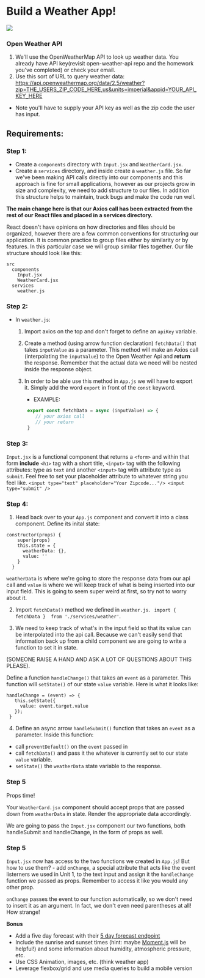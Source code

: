 # Build a Weather App!

<img src="https://media.giphy.com/media/za5xikuRr0OzK/giphy.gif" />

### Open Weather API

1. We'll use the OpenWeatherMap API to look up weather data. You already have API key(revisit open-weather-api repo and the homework you've completed) or check your email.
1. Use this sort of URL to query weather data: https://api.openweathermap.org/data/2.5/weather?zip=THE_USERS_ZIP_CODE_HERE,us&units=imperial&appid=YOUR_API_KEY_HERE
- Note you'll have to supply your API key as well as the zip code the user has input.

## Requirements:

### Step 1:

- Create a `components` directory with `Input.jsx` and `WeatherCard.jsx`.
- Create a `services` directory, and inside create a `weather.js` file. So far we've been making API calls directly into our components and this approach is fine for small applications, however as our projects grow in size and complexity, we need to add structure to our files. In addition this structure helps to maintain, track bugs and make the code run well.

**The main change here is that our Axios call has been extracted from the rest of our React files and placed in a services directory.**

React doesn't have opinions on how directories and files should be organized, however there are a few common conventions for structuring our application. It is common practice to group files either by similarity or by features. In this particular case we will group similar files together. Our file structure should look like this: 

```
src 
  components
    Input.jsx
    WeatherCard.jsx
  services
    weather.js
```


### Step 2:

- In `weather.js`: 
   1. Import axios on the top and don't forget to define an `apiKey` variable.
   2. Create a method (using arrow function declaration) `fetchData()` that takes `inputValue` as a parameter. This method will make an Axios call (interpolating the `inputValue`) to the Open Weather Api and **return** the response. Remember that the actual data we need will be nested inside the response object.
   3. In order to be able use this method in `App.js` we will have to export it. Simply add the word `export` in front of the `const` keyword.
   
      - EXAMPLE:
      
      ```weather.js
	   export const fetchData = async (inputValue) => {
	      // your axios call 
	      // your return 
	   }
      ```

### Step 3: 
`Input.jsx` is a functional component that returns a `<form>` and within that form **include** `<h1>` tag with a short title, `<input>` tag with the following attributes: type as `text` and another `<input>` tag with attribute type as `submit`. Feel free to set your placeholder attribute to whatever string you feel like.
	```
	<input type="text" placeholder="Your Zipcode..."/>
        <input type="submit" />
	```


### Step 4: 
1. Head back over to your `App.js` component and convert it into a class component.  Define its inital state: 

```
constructor(props) {
    super(props)
    this.state = {
      weatherData: {},
      value: ''
    }
  }
 ```
 
 `weatherData` is where we're going to store the response data from our api call and `value` is where we will keep track of what is being inserted into our input field. This is going to seem super weird at first, so try not to worry about it.
 
 2. Import `fetchData()` method we defined in `weather.js`. 
 ` import { fetchData }  from './services/weather'`.
 
 3. We need to keep track of what's in the input field so that its value can be interpolated into the api call. Because we can't easily send that information back up from a child component we are going to write a function to set it in state. 
 
 (SOMEONE RAISE A HAND AND ASK A LOT OF QUESTIONS ABOUT THIS PLEASE).
 
 Define a function `handleChange()` that takes an `event` as a parameter. This function will `setState()` of our state `value` variable. Here is what it looks like:
 
 
 ```
 handleChange = (event) => {
    this.setState({
      value: event.target.value
    });
  }
  ```

4. Define an async arrow `handleSubmit()` function that takes an `event` as a parameter. Inside this function:
  - call `preventDefault()` on the `event` passed in
  - call `fetchData()` and pass it the whatever is currently set to our state `value` variable.
  - `setState()` the `weatherData` state variable to the response.

### Step 5
Props time!

Your `WeatherCard.jsx` component should accept props that are passed down from `weatherData` in state. Render the appropriate data accordingly.

We are going to pass the `Input.jsx` component our two functions, both handleSubmit and handleChange, in the form of props as well.


### Step 5
`Input.jsx` now has access to the two functions we created in `App.js`! But how to use them?
    - add `onChange`, a special attribute that acts like the event listerners we used in Unit 1, to the text input and assign it the `handleChange` function we passed as props. Remember to access it like you would any other prop.
    
`onChange` passes the event to our function automatically, so we don't need to insert it as an argument. In fact, we don't even need parentheses at all! How strange!



**Bonus**
- Add a five day forecast with their [5 day forecast endpoint](https://openweathermap.org/forecast5)
- Include the sunrise and sunset times (hint: maybe [Moment.js](https://momentjs.com/) will be helpful!) and some information about humidity, atmospheric pressure, etc.
- Use CSS Animation, images, etc. (think weather app)
- Leverage flexbox/grid and use media queries to build a mobile version
